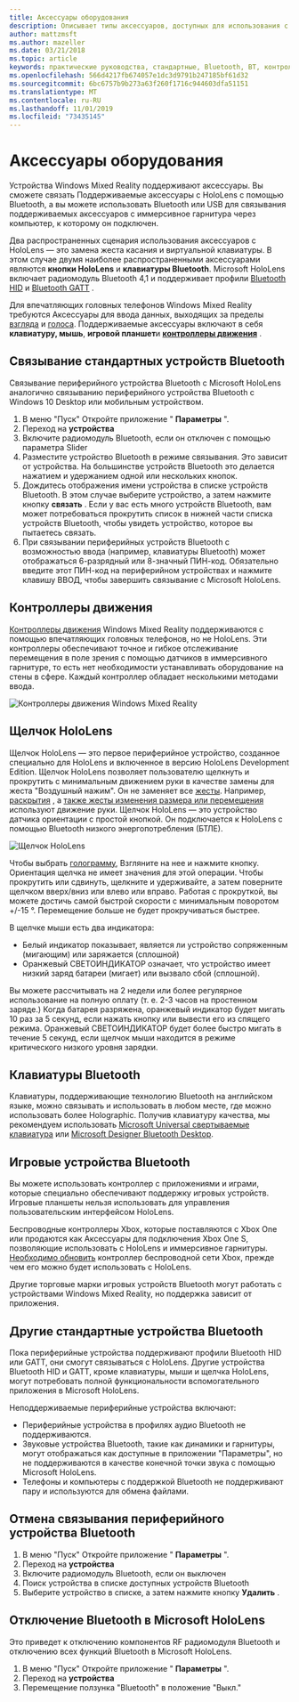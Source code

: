 ```yaml
---
title: Аксессуары оборудования
description: Описывает типы аксессуаров, доступных для использования с HoloLens и Windows Mixed Reality, а также способы их настройки.
author: mattzmsft
ms.author: mazeller
ms.date: 03/21/2018
ms.topic: article
keywords: практические руководства, стандартные, Bluetooth, BT, контроллер, игровой планшет, щелчок, Xbox
ms.openlocfilehash: 566d4217fb674057e1dc3d9791b247185bf61d32
ms.sourcegitcommit: 6bc6757b9b273a63f260f1716c944603dfa51151
ms.translationtype: MT
ms.contentlocale: ru-RU
ms.lasthandoff: 11/01/2019
ms.locfileid: "73435145"
---
```

# <a name="hardware-accessories"></a>Аксессуары оборудования

Устройства Windows Mixed Reality поддерживают аксессуары. Вы сможете связать Поддерживаемые аксессуары с HoloLens с помощью Bluetooth, а вы можете использовать Bluetooth или USB для связывания поддерживаемых аксессуаров с иммерсивное гарнитура через компьютер, к которому он подключен.

Два распространенных сценария использования аксессуаров с HoloLens — это замена жеста касания и виртуальной клавиатуры. В этом случае двумя наиболее распространенными аксессуарами являются **кнопки HoloLens** и **клавиатуры Bluetooth**. Microsoft HoloLens включает радиомодуль Bluetooth 4,1 и поддерживает профили [Bluetooth HID](https://en.wikipedia.org/wiki/List_of_Bluetooth_profiles#Human_Interface_Device_Profile_.28HID.29) и [Bluetooth GATT](https://en.wikipedia.org/wiki/List_of_Bluetooth_profiles#Generic_Attribute_Profile_.28GATT.29) .

Для впечатляющих головных телефонов Windows Mixed Reality требуются Аксессуары для ввода данных, выходящих за пределы [взгляда](gaze-and-commit.md) и [голоса](voice-input.md). Поддерживаемые аксессуары включают в себя **клавиатуру, мышь**, **игровой планшет**и **[контроллеры движения](motion-controllers.md)** .

## <a name="pairing-bluetooth-accessories"></a>Связывание стандартных устройств Bluetooth

Связывание периферийного устройства Bluetooth с Microsoft HoloLens аналогично связыванию периферийного устройства Bluetooth с Windows 10 Desktop или мобильным устройством.
1. В меню "Пуск" Откройте приложение " **Параметры** ".
2. Переход на **устройства**
3. Включите радиомодуль Bluetooth, если он отключен с помощью параметра Slider
4. Разместите устройство Bluetooth в режиме связывания. Это зависит от устройства. На большинстве устройств Bluetooth это делается нажатием и удержанием одной или нескольких кнопок.
5. Дождитесь отображения имени устройства в списке устройств Bluetooth. В этом случае выберите устройство, а затем нажмите кнопку **связать** . Если у вас есть много устройств Bluetooth, вам может потребоваться прокрутить список в нижней части списка устройств Bluetooth, чтобы увидеть устройство, которое вы пытаетесь связать.
6. При связывании периферийных устройств Bluetooth с возможностью ввода (например, клавиатуры Bluetooth) может отображаться 6-разрядный или 8-значный ПИН-код. Обязательно введите этот ПИН-код на периферийном устройствах и нажмите клавишу ВВОД, чтобы завершить связывание с Microsoft HoloLens.

## <a name="motion-controllers"></a>Контроллеры движения

[Контроллеры движения](motion-controllers.md) Windows Mixed Reality поддерживаются с помощью впечатляющих головных телефонов, но не HoloLens. Эти контроллеры обеспечивают точное и гибкое отслеживание перемещения в поле зрения с помощью датчиков в иммерсивного гарнитуре, то есть нет необходимости устанавливать оборудование на стены в сфере. Каждый контроллер обладает несколькими методами ввода.

![Контроллеры движения Windows Mixed Reality](images/winmr-ck-1080x1080-350px.jpg)

## <a name="hololens-clicker"></a>Щелчок HoloLens

Щелчок HoloLens — это первое периферийное устройство, созданное специально для HoloLens и включенное в версию HoloLens Development Edition. Щелчок HoloLens позволяет пользователю щелкнуть и прокрутить с минимальным движением руки в качестве замены для жеста "Воздушный нажим". Он не заменяет все [жесты](gaze-and-commit.md#composite-gestures). Например, [раскрытия](system-gesture.md#bloom) , а [также жесты изменения размера или перемещения](gaze-and-commit.md#composite-gestures) используют движение руки. Щелчок HoloLens — это устройство датчика ориентации с простой кнопкой. Он подключается к HoloLens с помощью Bluetooth низкого энергопотребления (БТЛЕ).

![Щелчок HoloLens](images/hololens-clicker-500px.jpg)

Чтобы выбрать [голограмму](hologram.md), Взгляните на нее и нажмите кнопку. Ориентация щелчка не имеет значения для этой операции. Чтобы прокрутить или сдвинуть, щелкните и удерживайте, а затем поверните щелчком вверх/вниз или влево или вправо. Работая с прокруткой, вы можете достичь самой быстрой скорости с минимальным поворотом +/-15 °. Перемещение больше не будет прокручиваться быстрее.

В щелчке мыши есть два индикатора:
* Белый индикатор показывает, является ли устройство сопряженным (мигающим) или заряжается (сплошной)
* Оранжевый СВЕТОИНДИКАТОР означает, что устройство имеет низкий заряд батареи (мигает) или вызвало сбой (сплошной).

Вы можете рассчитывать на 2 недели или более регулярное использование на полную оплату (т. е. 2-3 часов на простенном заряде.) Когда батарея разряжена, оранжевый индикатор будет мигать 10 раз за 5 секунд, если нажать кнопку или вывести его из спящего режима. Оранжевый СВЕТОИНДИКАТОР будет более быстро мигать в течение 5 секунд, если щелчок мыши находится в режиме критического низкого уровня зарядки.

## <a name="bluetooth-keyboards"></a>Клавиатуры Bluetooth

Клавиатуры, поддерживающие технологию Bluetooth на английском языке, можно связывать и использовать в любом месте, где можно использовать более Holographic. Получив клавиатуру качества, мы рекомендуем использовать [Microsoft Universal свертываемые клавиатура](https://www.microsoft.com/accessories/products/keyboards/universal-foldable-keyboard/gu5-00001) или [Microsoft Designer Bluetooth Desktop](https://www.microsoft.com/accessories/products/keyboards/designer-bluetooth-desktop/7n9-00001).

## <a name="bluetooth-gamepads"></a>Игровые устройства Bluetooth

Вы можете использовать контроллер с приложениями и играми, которые специально обеспечивают поддержку игровых устройств. Игровые планшеты нельзя использовать для управления пользовательским интерфейсом HoloLens.

Беспроводные контроллеры Xbox, которые поставляются с Xbox One или продаются как Аксессуары для подключения Xbox One S, позволяющие использовать с HoloLens и иммерсивное гарнитуры. [Необходимо обновить](https://support.xbox.com/xbox-one/accessories/update-controller-for-stereo-headset-adapter) контроллер беспроводной сети Xbox, прежде чем его можно будет использовать с HoloLens.

Другие торговые марки игровых устройств Bluetooth могут работать с устройствами Windows Mixed Reality, но поддержка зависит от приложения.

## <a name="other-bluetooth-accessories"></a>Другие стандартные устройства Bluetooth

Пока периферийные устройства поддерживают профили Bluetooth HID или GATT, они смогут связываться с HoloLens. Другие устройства Bluetooth HID и GATT, кроме клавиатуры, мыши и щелчка HoloLens, могут потребовать полной функциональности вспомогательного приложения в Microsoft HoloLens.

Неподдерживаемые периферийные устройства включают:
* Периферийные устройства в профилях аудио Bluetooth не поддерживаются.
* Звуковые устройства Bluetooth, такие как динамики и гарнитуры, могут отображаться как доступные в приложении "Параметры", но не поддерживаются в качестве конечной точки звука с помощью Microsoft HoloLens.
* Телефоны и компьютеры с поддержкой Bluetooth не поддерживают пару и используются для обмена файлами.

## <a name="unpairing-a-bluetooth-peripheral"></a>Отмена связывания периферийного устройства Bluetooth
1. В меню "Пуск" Откройте приложение " **Параметры** ".
2. Переход на **устройства**
3. Включите радиомодуль Bluetooth, если он выключен
4. Поиск устройства в списке доступных устройств Bluetooth
5. Выберите устройство в списке, а затем нажмите кнопку **Удалить** .

## <a name="disabling-bluetooth-on-microsoft-hololens"></a>Отключение Bluetooth в Microsoft HoloLens

Это приведет к отключению компонентов RF радиомодуля Bluetooth и отключению всех функций Bluetooth в Microsoft HoloLens.
1. В меню "Пуск" Откройте приложение " **Параметры** ".
2. Переход на **устройства**
3. Перемещение ползунка "Bluetooth" в положение "Выкл."
